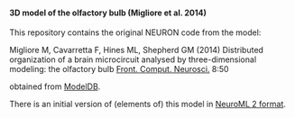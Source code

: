 #### 3D model of the olfactory bulb (Migliore et al. 2014)

This repository contains the original NEURON code from the model:

Migliore M, Cavarretta F, Hines ML, Shepherd GM (2014) Distributed organization of a brain microcircuit analysed by three-dimensional modeling: the olfactory bulb [Front. Comput. Neurosci.](http://journal.frontiersin.org/article/10.3389/fncom.2014.00050/abstract) 8:50

obtained from [ModelDB](http://senselab.med.yale.edu/ModelDB/ShowModel.cshtml?model=151681).

There is an initial version of (elements of) this model in [NeuroML 2 format](https://github.com/OpenSourceBrain/MiglioreEtAl14_OlfactoryBulb3D/tree/master/NeuroML2). 

